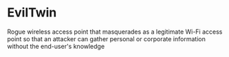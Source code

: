 # EvilTwin
Rogue wireless access point that masquerades as a legitimate Wi-Fi access point so that an attacker can gather personal or corporate information without the end-user's knowledge
